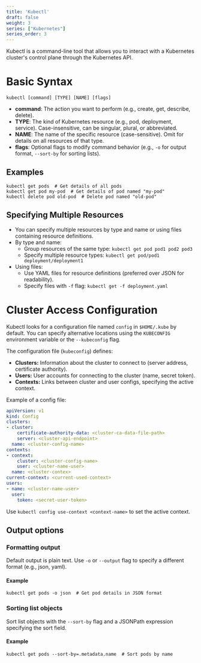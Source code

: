 ```yaml
---
title: 'Kubectl'
draft: false
weight: 3
series: ["Kubernetes"]
series_order: 3
---
```


Kubectl is a command-line tool that allows you to interact with a Kubernetes cluster's control plane through the Kubernetes API.
# Basic Syntax
```shell
kubectl [command] [TYPE] [NAME] [flags]
```
- **command**: The action you want to perform (e.g., create, get, describe, delete).
- **TYPE**: The kind of Kubernetes resource (e.g., pod, deployment, service). Case-insensitive, can be singular, plural, or abbreviated.
- **NAME**: The name of the specific resource (case-sensitive). Omit for details on all resources of that type.
- **flags**: Optional flags to modify command behavior (e.g., `-o` for output format, `--sort-by` for sorting lists).
## Examples
```shell
kubectl get pods  # Get details of all pods
kubectl get pod my-pod  # Get details of pod named "my-pod"
kubectl delete pod old-pod  # Delete pod named "old-pod"
```
## Specifying Multiple Resources
- You can specify multiple resources by type and name or using files containing resource definitions.
- By type and name:
    - Group resources of the same type: `kubectl get pod pod1 pod2 pod3`
    - Specify multiple resource types: `kubectl get pod/pod1 deployment/deployment1`
- Using files:
    - Use YAML files for resource definitions (preferred over JSON for readability).
    - Specify files with `-f` flag: `kubectl get -f deployment.yaml`
# Cluster Access Configuration
Kubectl looks for a configuration file named `config` in `$HOME/.kube` by default. You can specify alternative locations using the `KUBECONFIG` environment variable or the `--kubeconfig` flag.

The configuration file (`kubeconfig`) defines:
- **Clusters:** Information about the cluster to connect to (server address, certificate authority).
- **Users:** User accounts for connecting to the cluster (name, secret token).
- **Contexts:** Links between cluster and user configs, specifying the active context.

Example of a config file:
```yaml
apiVersion: v1
kind: Config
clusters:
- cluster:
    certificate-authority-data: <cluster-ca-data-file-path>
    server: <cluster-api-endpoint>
  name: <cluster-config-name>
contexts:
- context:
    cluster: <cluster-config-name>
    user: <cluster-name-user>
  name: <cluster-contex>
current-context: <current-used-context>
users:
- name: <cluster-name-user>
  user:
    token: <secret-user-token>
```

Use `kubectl config use-context <context-name>` to set the active context.
## Output options
### Formatting output

Default output is plain text.
Use `-o` or `--output` flag to specify a different format (e.g., json, yaml).

#### Example

```
kubectl get pods -o json  # Get pod details in JSON format
```

### Sorting list objects

Sort list objects with the `--sort-by` flag and a JSONPath expression specifying the sort field.

#### Example

```
kubectl get pods --sort-by=.metadata.name  # Sort pods by name
```